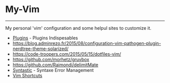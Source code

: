 # My-Vim
------

My personal 'vim' configuration and some helpul sites to customize it.

* [Plugins](https://artisan.karma-lab.net/vim-plugins-indispensables) - Plugins Indispesables
* https://blog.adminrezo.fr/2015/08/configuration-vim-pathogen-plugin-nerdtree-theme-solarized/
* https://code-troopers.com/2015/05/15/dotfiles-vim/
* https://github.com/morhetz/gruvbox
* https://github.com/Raimondi/delimitMate
* [Syntastic](https://github.com/vim-syntastic/syntastic) - Syntaxe Error Management
* [Vim Shortcuts](https://doc.ubuntu-fr.org/vim)
